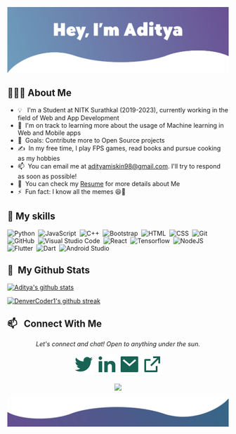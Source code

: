 [![Website](/assets/miskinbg2.png)](https://aditya-miskin.herokuapp.com/)

## 👨🏻‍💻&nbsp;About Me

- 💡 &nbsp; I'm a Student at NITK Surathkal (2019-2023), currently working in the field of Web and App Development
- 🌱 &nbsp;I'm on track to learning more about the usage of Machine learning in Web and Mobile apps
- 🥅 &nbsp;Goals: Contribute more to Open Source projects
- ✍️ &nbsp;In my free time, I play FPS games, read books and pursue cooking as my hobbies
- 📫 &nbsp;You can email me at adityamiskin98@gmail.com. I'll try to respond as soon as possible!
- 📄 &nbsp;You can check my [Resume](https://drive.google.com/file/d/1hvpmkWyYMhf7rE9e7qYT06OqGQevirJz/view?usp=sharing) for more details about Me
- ⚡ &nbsp;Fun fact: I know all the memes 😆🤪

## 🚀&nbsp;My skills

![Python](https://img.shields.io/badge/Python-3776AB?style=flat&logo=python&logoColor=white)&nbsp; ![JavaScript](https://img.shields.io/badge/JavaScript-323330?style=flat&logo=javascript&logoColor=F7DF1E)&nbsp; ![C++](https://img.shields.io/badge/C%2B%2B-00599C?style=flat&logo=c%2B%2B&logoColor=white)&nbsp; ![Bootstrap](https://img.shields.io/badge/Bootstrap-563D7C?style=flat&logo=bootstrap&logoColor=white)&nbsp; ![HTML](https://img.shields.io/badge/HTML5-E34F26?style=flat&logo=html5&logoColor=white)&nbsp; ![CSS](https://img.shields.io/badge/CSS3-1572B6?style=flat&logo=css3&logoColor=white)&nbsp; ![Git](https://img.shields.io/badge/Git-F05032?style=flat&logo=git&logoColor=white)&nbsp; ![GitHub](https://img.shields.io/badge/GitHub-100000?style=flat&logo=github&logoColor=white)&nbsp; ![Visual Studio Code](https://img.shields.io/badge/Visual_Studio_Code-0078D4?style=flat&logo=visual%20studio%20code&logoColor=white)&nbsp; ![React](https://img.shields.io/badge/React-20232A?style=flat&logo=react&logoColor=61DAFB)&nbsp; ![Tensorflow](https://img.shields.io/badge/TensorFlow-FF6F00?style=flat&logo=TensorFlow&logoColor=white)&nbsp; ![NodeJS](https://img.shields.io/badge/Node.js-339933?style=flat&logo=nodedotjs&logoColor=white)&nbsp; ![Flutter](https://img.shields.io/badge/Flutter-02569B?style=flat&logo=flutter&logoColor=white)&nbsp; ![Dart](https://img.shields.io/badge/Dart-0175C2?style=flat&logo=dart&logoColor=white)&nbsp; ![Android Studio](https://img.shields.io/badge/Android_Studio-3DDC84?style=flat&logo=android-studio&logoColor=white) &nbsp;

## 🦸&nbsp; My Github Stats

[![Aditya's github stats](https://github-readme-stats.vercel.app/api?username=adityamiskin&theme=react)](https://github.com/anuraghazra/github-readme-stats)

[![DenverCoder1's github streak](https://github-readme-streak-stats.herokuapp.com/?user=adityamiskin&theme=react)](https/assets://github.com/DenverCoder1/github-readme-streak-stats)

## 📫 &nbsp; Connect With Me

<p align="center">
  <i>Let's connect and chat! Open to anything under the sun.</i>
  <p align="center">
    <a href="https://twitter.com/AdityaMiskin3" alt="Twitter"><img src="/assets/twitter-fill.svg"></a>
    <a href="https://www.linkedin.com/in/aditya-miskin/" alt="Linkedin"><img src="/assets/linkedin-fill.svg"></a>
    <a href="mailto:adityamiskin98@gmail.com" alt="Contact me"><img src="/assets/mail-fill.svg"></a>
    <a href="https://aditya-miskin.herokuapp.com/" alt="My site"><img src="/assets/external-link-line.svg"></a>
  </p>
  <p align="center">
      <img align="center" src="https://komarev.com/ghpvc/?username=adityamiskin&color=red">
  </p>

![bottom svg](/assets/bottom.svg)
